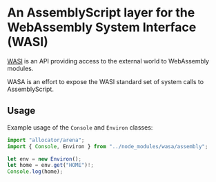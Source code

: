 # An AssemblyScript layer for the WebAssembly System Interface (WASI)

[WASI](https://wasi.dev) is an API providing access to the external world to WebAssembly modules.

WASA is an effort to expose the WASI standard set of system calls to AssemblyScript.

## Usage

Example usage of the `Console` and `Environ` classes:

```typescript
import "allocator/arena";
import { Console, Environ } from "../node_modules/wasa/assembly";

let env = new Environ();
let home = env.get("HOME")!;
Console.log(home);
```
